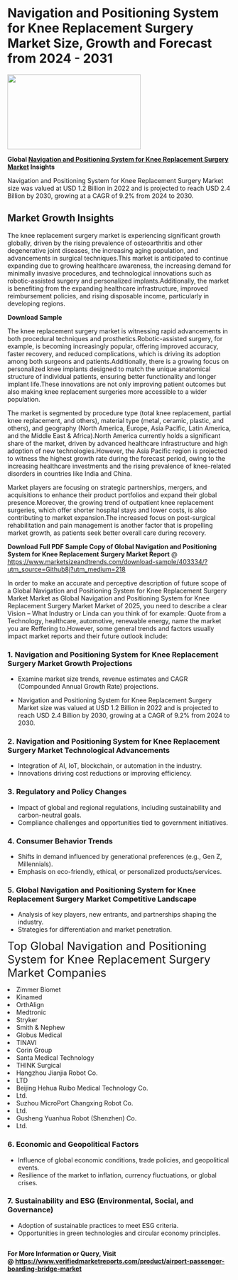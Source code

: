 <H1>Navigation and Positioning System for Knee Replacement Surgery Market Size, Growth and Forecast from 2024 - 2031</H1><img class="aligncenter size-medium wp-image-584254" src="https://thirdeyenews.in/wp-content/uploads/2024/09/Global-Market-Research-300x168.jpeg" alt="" width="300" height="168" /><p><strong>Global&nbsp;<a href="https://www.marketsizeandtrends.com/download-sample/403334/?utm_source=Github8j?utm_medium=218">Navigation and Positioning System for Knee Replacement Surgery Market</a> Insights</strong></p><p>Navigation and Positioning System for Knee Replacement Surgery Market size was valued at USD 1.2 Billion in 2022 and is projected to reach USD 2.4 Billion by 2030, growing at a CAGR of 9.2% from 2024 to 2030.</p><p><h2>Market Growth Insights</h2> <p>The knee replacement surgery market is experiencing significant growth globally, driven by the rising prevalence of osteoarthritis and other degenerative joint diseases, the increasing aging population, and advancements in surgical techniques.This market is anticipated to continue expanding due to growing healthcare awareness, the increasing demand for minimally invasive procedures, and technological innovations such as robotic-assisted surgery and personalized implants.Additionally, the market is benefiting from the expanding healthcare infrastructure, improved reimbursement policies, and rising disposable income, particularly in developing regions.</p> <p><strong>Download Sample</strong></p> <p>The knee replacement surgery market is witnessing rapid advancements in both procedural techniques and prosthetics.Robotic-assisted surgery, for example, is becoming increasingly popular, offering improved accuracy, faster recovery, and reduced complications, which is driving its adoption among both surgeons and patients.Additionally, there is a growing focus on personalized knee implants designed to match the unique anatomical structure of individual patients, ensuring better functionality and longer implant life.These innovations are not only improving patient outcomes but also making knee replacement surgeries more accessible to a wider population.</p> <p>The market is segmented by procedure type (total knee replacement, partial knee replacement, and others), material type (metal, ceramic, plastic, and others), and geography (North America, Europe, Asia Pacific, Latin America, and the Middle East & Africa).North America currently holds a significant share of the market, driven by advanced healthcare infrastructure and high adoption of new technologies.However, the Asia Pacific region is projected to witness the highest growth rate during the forecast period, owing to the increasing healthcare investments and the rising prevalence of knee-related disorders in countries like India and China.</p> <p>Market players are focusing on strategic partnerships, mergers, and acquisitions to enhance their product portfolios and expand their global presence.Moreover, the growing trend of outpatient knee replacement surgeries, which offer shorter hospital stays and lower costs, is also contributing to market expansion.The increased focus on post-surgical rehabilitation and pain management is another factor that is propelling market growth, as patients seek better overall care during recovery.</p> <p><span class=""><strong>Download Full PDF Sample Copy of Global Navigation and Positioning System for Knee Replacement Surgery Market Report</strong> @ <a href="https://www.marketsizeandtrends.com/download-sample/403334/?utm_source=Github8j?utm_medium=218" target="_blank">https://www.marketsizeandtrends.com/download-sample/403334/?utm_source=Github8j?utm_medium=218</a></span></p><p>In order to make an accurate and perceptive description of future scope of a Global&nbsp;Navigation and Positioning System for Knee Replacement Surgery Market Market as Global&nbsp;Navigation and Positioning System for Knee Replacement Surgery Market Market of 2025, you need to describe a clear Vision &ndash; What Industry or Linda can you think of for example: Quote from a Technology, healthcare, automotive, renewable energy, name the market you are Reffering to.However, some general trends and factors usually impact market reports and their future outlook include:</p><h3>1.&nbsp;<strong>Navigation and Positioning System for Knee Replacement Surgery Market Growth Projections</strong></h3><ul><li>Examine market size trends, revenue estimates and CAGR (Compounded Annual Growth Rate) projections.</li><li><p>Navigation and Positioning System for Knee Replacement Surgery Market size was valued at USD 1.2 Billion in 2022 and is projected to reach USD 2.4 Billion by 2030, growing at a CAGR of 9.2% from 2024 to 2030.</p></li></ul><h3>2.&nbsp;<strong>Navigation and Positioning System for Knee Replacement Surgery Market Technological Advancements</strong></h3><ul><li>Integration of AI, IoT, blockchain, or automation in the industry.</li><li>Innovations driving cost reductions or improving efficiency.</li></ul><h3>3.&nbsp;<strong>Regulatory and Policy Changes</strong></h3><ul><li>Impact of global and regional regulations, including sustainability and carbon-neutral goals.</li><li>Compliance challenges and opportunities tied to government initiatives.</li></ul><h3>4.&nbsp;<strong>Consumer Behavior Trends</strong></h3><ul><li>Shifts in demand influenced by generational preferences (e.g., Gen Z, Millennials).</li><li>Emphasis on eco-friendly, ethical, or personalized products/services.</li></ul><h3>5.&nbsp;<strong>Global Navigation and Positioning System for Knee Replacement Surgery Market Competitive Landscape</strong></h3><ul><li>Analysis of key players, new entrants, and partnerships shaping the industry.</li><li>Strategies for differentiation and market penetration.</li></ul><p data-pm-slice="1 1 []"><span style="color: inherit; font-family: inherit; font-size: 25px;">Top Global Navigation and Positioning System for Knee Replacement Surgery Market Companies</span></p><div class="" data-test-id=""><p><li>Zimmer Biomet</li><li> Kinamed</li><li> OrthAlign</li><li> Medtronic</li><li> Stryker</li><li> Smith & Nephew</li><li> Globus Medical</li><li> TINAVI</li><li> Corin Group</li><li> Santa Medical Technology</li><li> THINK Surgical</li><li> Hangzhou Jianjia Robot Co.</li><li>LTD</li><li> Beijing Hehua Ruibo Medical Technology Co.</li><li> Ltd.</li><li> Suzhou MicroPort Changxing Robot Co.</li><li> Ltd.</li><li> Gusheng Yuanhua Robot (Shenzhen) Co.</li><li> Ltd.</li></p></div><h3>6.&nbsp;<strong>Economic and Geopolitical Factors</strong></h3><ul><li>Influence of global economic conditions, trade policies, and geopolitical events.</li><li>Resilience of the market to inflation, currency fluctuations, or global crises.</li></ul><h3>7.&nbsp;<strong>Sustainability and ESG (Environmental, Social, and Governance)</strong></h3><ul><li>Adoption of sustainable practices to meet ESG criteria.</li><li>Opportunities in green technologies and circular economy principles.</li></ul><h2><strong style="font-size: 14px;">For More Information or Query, Visit @&nbsp;</strong><a style="background-color: #ffffff; font-size: 14px;" href="https://www.marketsizeandtrends.com/report/navigation-and-positioning-system-for-knee-replacement-surgery-market/" target="_blank">https://www.verifiedmarketreports.com/product/airport-passenger-boarding-bridge-market</a></h2>